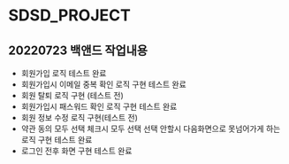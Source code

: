 # SDSD_PROJECT
## 20220723 백앤드 작업내용
* 회원가입 로직 테스트 완료
* 회원가입시 이메일 중복 확인 로직 구현 테스트 완료
* 회원 탈퇴 로직 구현 (테스트 전)
* 회원가입시 패스워드 확인 로직 구현 테스트 완료
* 회원 정보 수정 로직 구현(테스트 전)
* 약관 동의 모두 선택 체크시 모두 선택 선택 안할시 다음화면으로 못넘어가게 하는 로직 구현 테스트 완료
* 로그인 전후 화면 구현 테스트 완료
